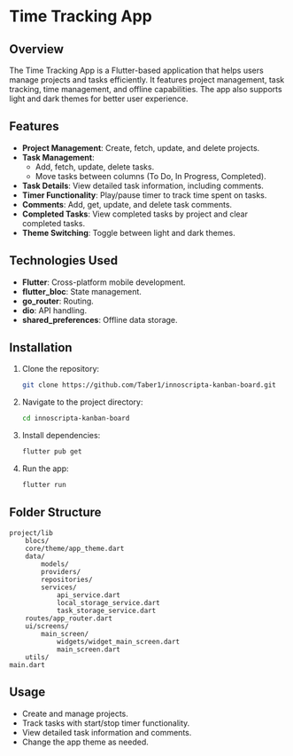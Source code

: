 # Time Tracking App

## Overview
The Time Tracking App is a Flutter-based application that helps users manage projects and tasks efficiently. It features project management, task tracking, time management, and offline capabilities. The app also supports light and dark themes for better user experience.

## Features
- **Project Management**: Create, fetch, update, and delete projects.
- **Task Management**:
  - Add, fetch, update, delete tasks.
  - Move tasks between columns (To Do, In Progress, Completed).
- **Task Details**: View detailed task information, including comments.
- **Timer Functionality**: Play/pause timer to track time spent on tasks.
- **Comments**: Add, get, update, and delete task comments.
- **Completed Tasks**: View completed tasks by project and clear completed tasks.
- **Theme Switching**: Toggle between light and dark themes.

## Technologies Used
- **Flutter**: Cross-platform mobile development.
- **flutter_bloc**: State management.
- **go_router**: Routing.
- **dio**: API handling.
- **shared_preferences**: Offline data storage.

## Installation
1. Clone the repository:
   ```bash
   git clone https://github.com/Taber1/innoscripta-kanban-board.git
   ```
2. Navigate to the project directory:
   ```bash
   cd innoscripta-kanban-board
   ```
3. Install dependencies:
   ```bash
   flutter pub get
   ```
4. Run the app:
   ```bash
   flutter run
   ```

## Folder Structure
```
project/lib
    blocs/
    core/theme/app_theme.dart
    data/
        models/
        providers/
        repositories/
        services/
            api_service.dart
            local_storage_service.dart
            task_storage_service.dart
    routes/app_router.dart
    ui/screens/
        main_screen/
            widgets/widget_main_screen.dart
            main_screen.dart
    utils/
main.dart
```

## Usage
- Create and manage projects.
- Track tasks with start/stop timer functionality.
- View detailed task information and comments.
- Change the app theme as needed.